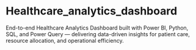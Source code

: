 # Healthcare_analytics_dashboard
End-to-end Healthcare Analytics Dashboard built with Power BI, Python, SQL, and Power Query — delivering data-driven insights for patient care, resource allocation, and operational efficiency.
